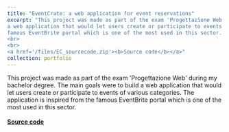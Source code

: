 ```yaml
---
title: "EventCrate: a web application for event reservations"
excerpt: "This project was made as part of the exam 'Progettazione Web' during my bachelor degree. The main goals were to build
a web application that would let users create or participate to events of various categories. The application is inspired from the
famous EventBrite portal which is one of the most used in this sector.
<br>
<br>
<a href='/files/EC_sourcecode.zip'><b>Source code</b></a>"
collection: portfolio
---
```


This project was made as part of the exam 'Progettazione Web' during my bachelor degree. The main goals were to build
a web application that would let users create or participate to events of various categories. The application is inspired from the
famous EventBrite portal which is one of the most used in this sector.
<br>
<br>
<a href='/files/EC_sourcecode.zip'><b>Source code</b></a>
